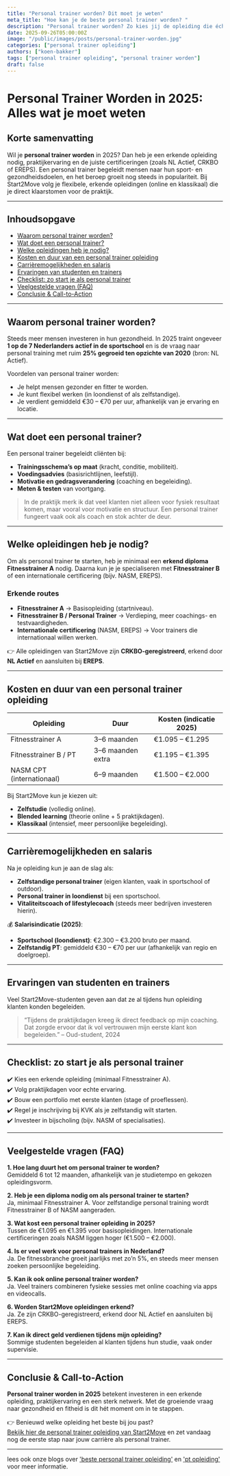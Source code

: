 ```yaml
---
title: "Personal trainer worden? Dit moet je weten"
meta_title: "Hoe kan je de beste personal trainer worden? "
description: "Personal trainer worden? Zo kies jij de opleiding die écht bij je past"
date: 2025-09-26T05:00:00Z
image: "/public/images/posts/personal-trainer-worden.jpg"
categories: ["personal trainer opleiding"]
authors: ["koen-bakker"]
tags: ["personal trainer opleiding", "personal trainer worden"]
draft: false
---
```


# Personal Trainer Worden in 2025: Alles wat je moet weten

## Korte samenvatting
Wil je **personal trainer worden** in 2025? Dan heb je een erkende opleiding nodig, praktijkervaring en de juiste certificeringen (zoals NL Actief, CRKBO of EREPS). Een personal trainer begeleidt mensen naar hun sport- en gezondheidsdoelen, en het beroep groeit nog steeds in populariteit. Bij Start2Move volg je flexibele, erkende opleidingen (online en klassikaal) die je direct klaarstomen voor de praktijk.

---

## Inhoudsopgave
- [Waarom personal trainer worden?](#waarom-personal-trainer-worden)
- [Wat doet een personal trainer?](#wat-doet-een-personal-trainer)
- [Welke opleidingen heb je nodig?](#welke-opleidingen-heb-je-nodig)
- [Kosten en duur van een personal trainer opleiding](#kosten-en-duur-van-een-personal-trainer-opleiding)
- [Carrièremogelijkheden en salaris](#carrièremogelijkheden-en-salaris)
- [Ervaringen van studenten en trainers](#ervaringen-van-studenten-en-trainers)
- [Checklist: zo start je als personal trainer](#checklist-zo-start-je-als-personal-trainer)
- [Veelgestelde vragen (FAQ)](#veelgestelde-vragen-faq)
- [Conclusie & Call-to-Action](#conclusie--call-to-action)

---

## Waarom personal trainer worden?
Steeds meer mensen investeren in hun gezondheid. In 2025 traint ongeveer **1 op de 7 Nederlanders actief in de sportschool** en is de vraag naar personal training met ruim **25% gegroeid ten opzichte van 2020** (bron: NL Actief).  

Voordelen van personal trainer worden:
- Je helpt mensen gezonder en fitter te worden.  
- Je kunt flexibel werken (in loondienst of als zelfstandige).  
- Je verdient gemiddeld €30 – €70 per uur, afhankelijk van je ervaring en locatie.  

---

## Wat doet een personal trainer?
Een personal trainer begeleidt cliënten bij:
- **Trainingsschema’s op maat** (kracht, conditie, mobiliteit).  
- **Voedingsadvies** (basisrichtlijnen, leefstijl).  
- **Motivatie en gedragsverandering** (coaching en begeleiding).  
- **Meten & testen** van voortgang.  

> In de praktijk merk ik dat veel klanten niet alleen voor fysiek resultaat komen, maar vooral voor motivatie en structuur. Een personal trainer fungeert vaak ook als coach en stok achter de deur.

---

## Welke opleidingen heb je nodig?
Om als personal trainer te starten, heb je minimaal een **erkend diploma Fitnesstrainer A** nodig. Daarna kun je je specialiseren met **Fitnesstrainer B** of een internationale certificering (bijv. NASM, EREPS).

### Erkende routes
- **Fitnesstrainer A** → Basisopleiding (startniveau).  
- **Fitnesstrainer B / Personal Trainer** → Verdieping, meer coachings- en testvaardigheden.  
- **Internationale certificering** (NASM, EREPS) → Voor trainers die internationaal willen werken.  

👉 Alle opleidingen van Start2Move zijn **CRKBO-geregistreerd**, erkend door **NL Actief** en aansluiten bij **EREPS**.

---

## Kosten en duur van een personal trainer opleiding
| Opleiding                  | Duur               | Kosten (indicatie 2025) |
|-----------------------------|--------------------|--------------------------|
| Fitnesstrainer A            | 3–6 maanden        | €1.095 – €1.295          |
| Fitnesstrainer B / PT       | 3–6 maanden extra  | €1.195 – €1.395          |
| NASM CPT (internationaal)   | 6–9 maanden        | €1.500 – €2.000          |

Bij Start2Move kun je kiezen uit:
- **Zelfstudie** (volledig online).  
- **Blended learning** (theorie online + 5 praktijkdagen).  
- **Klassikaal** (intensief, meer persoonlijke begeleiding).  

---

## Carrièremogelijkheden en salaris
Na je opleiding kun je aan de slag als:
- **Zelfstandige personal trainer** (eigen klanten, vaak in sportschool of outdoor).  
- **Personal trainer in loondienst** bij een sportschool.  
- **Vitaliteitscoach of lifestylecoach** (steeds meer bedrijven investeren hierin).  

💰 **Salarisindicatie (2025)**:
- **Sportschool (loondienst)**: €2.300 – €3.200 bruto per maand.  
- **Zelfstandig PT**: gemiddeld €30 – €70 per uur (afhankelijk van regio en doelgroep).  

---

## Ervaringen van studenten en trainers
Veel Start2Move-studenten geven aan dat ze al tijdens hun opleiding klanten konden begeleiden.  

> “Tijdens de praktijkdagen kreeg ik direct feedback op mijn coaching. Dat zorgde ervoor dat ik vol vertrouwen mijn eerste klant kon begeleiden.” – Oud-student, 2024  

---

## Checklist: zo start je als personal trainer
✔️ Kies een erkende opleiding (minimaal Fitnesstrainer A).  
✔️ Volg praktijkdagen voor echte ervaring.  
✔️ Bouw een portfolio met eerste klanten (stage of proeflessen).  
✔️ Regel je inschrijving bij KVK als je zelfstandig wilt starten.  
✔️ Investeer in bijscholing (bijv. NASM of specialisaties).  

---

## Veelgestelde vragen (FAQ)

**1. Hoe lang duurt het om personal trainer te worden?**  
Gemiddeld 6 tot 12 maanden, afhankelijk van je studietempo en gekozen opleidingsvorm.

**2. Heb je een diploma nodig om als personal trainer te starten?**  
Ja, minimaal Fitnesstrainer A. Voor zelfstandige personal training wordt Fitnesstrainer B of NASM aangeraden.

**3. Wat kost een personal trainer opleiding in 2025?**  
Tussen de €1.095 en €1.395 voor basisopleidingen. Internationale certificeringen zoals NASM liggen hoger (€1.500 – €2.000).

**4. Is er veel werk voor personal trainers in Nederland?**  
Ja. De fitnessbranche groeit jaarlijks met zo’n 5%, en steeds meer mensen zoeken persoonlijke begeleiding.

**5. Kan ik ook online personal trainer worden?**  
Ja. Veel trainers combineren fysieke sessies met online coaching via apps en videocalls.

**6. Worden Start2Move opleidingen erkend?**  
Ja. Ze zijn CRKBO-geregistreerd, erkend door NL Actief en aansluiten bij EREPS.

**7. Kan ik direct geld verdienen tijdens mijn opleiding?**  
Sommige studenten begeleiden al klanten tijdens hun studie, vaak onder supervisie.

---

## Conclusie & Call-to-Action
**Personal trainer worden in 2025** betekent investeren in een erkende opleiding, praktijkervaring en een sterk netwerk. Met de groeiende vraag naar gezondheid en fitheid is dit hét moment om in te stappen.  

👉 Benieuwd welke opleiding het beste bij jou past?  
[Bekijk hier de personal trainer opleiding van Start2Move](https://www.start2move.nl/personal-trainer) en zet vandaag nog de eerste stap naar jouw carrière als personal trainer.

---

lees ook onze blogs over ['beste personal trainer opleiding'](/beste-personal-trainer-opleiding) en ['pt opleiding'](/pt-opleiding) voor meer informatie.